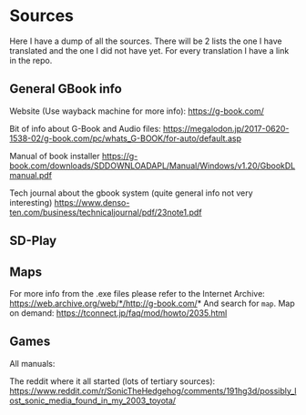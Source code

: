 # Sources
Here I have a dump of all the sources. There will be 2 lists the one I have
translated and the one I did not have yet. For every translation I have a link
in the repo.


## General GBook info
Website (Use wayback machine for more info):
https://g-book.com/

Bit of info about G-Book and Audio files:
https://megalodon.jp/2017-0620-1538-02/g-book.com/pc/whats_G-BOOK/for-auto/default.asp


Manual of book installer
https://g-book.com/downloads/SDDOWNLOADAPL/Manual/Windows/v1.20/GbookDLmanual.pdf

Tech journal about the gbook system (quite general info not very interesting)
https://www.denso-ten.com/business/technicaljournal/pdf/23note1.pdf

## SD-Play



## Maps 
For more info from the .exe files please refer to the Internet Archive:
https://web.archive.org/web/*/http://g-book.com/*
And search for `map`.
Map on demand:
https://tconnect.jp/faq/mod/howto/2035.html

## Games

All manuals:

The reddit where it all started (lots of tertiary sources):
https://www.reddit.com/r/SonicTheHedgehog/comments/191hg3d/possibly_lost_sonic_media_found_in_my_2003_toyota/